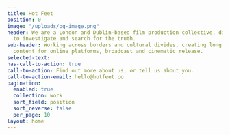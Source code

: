 ```yaml
---
title: Hot Feet
position: 0
image: "/uploads/og-image.png"
header: We are a London and Dublin-based film production collective, digging deep
  to investigate and search for the truth.
sub-header: Working across borders and cultural divides, creating long and short-form
  content for online platforms, broadcast and cinematic release.
selected-text: 
has-call-to-action: true
call-to-action: Find out more about us, or tell us about you.
call-to-action-email: hello@hotfeet.co
pagination:
  enabled: true
  collection: work
  sort_field: position
  sort_reverse: false
  per_page: 10
layout: home
---
```


